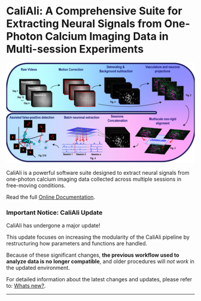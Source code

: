 # CaliAli: A Comprehensive Suite for Extracting Neural Signals from One-Photon Calcium Imaging Data in Multi-session Experiments

<p align="center">
  <img src="./Demo/main_panel.png" alt="slider" width="800px"/>
</p>

CaliAli is a powerful software suite designed to extract neural signals from one-photon calcium imaging data collected across multiple sessions in free-moving conditions.

Read the full [Online Documentation](https://caliali-pv.github.io/CaliAli/latest/).
### Important Notice: CaliAli Update

CaliAli has undergone a major update! 

This update focuses on increasing the modularity of the CaliAli pipeline by restructuring how parameters and functions are handled.

Because of these significant changes, **the previous workflow used to analyze data is no longer compatible**, and older procedures will *not work* in the updated environment.

For detailed information about the latest changes and updates, please refer to: [Whats new?](https://caliali-pv.github.io/CaliAli/latest/Version_History/).

---

